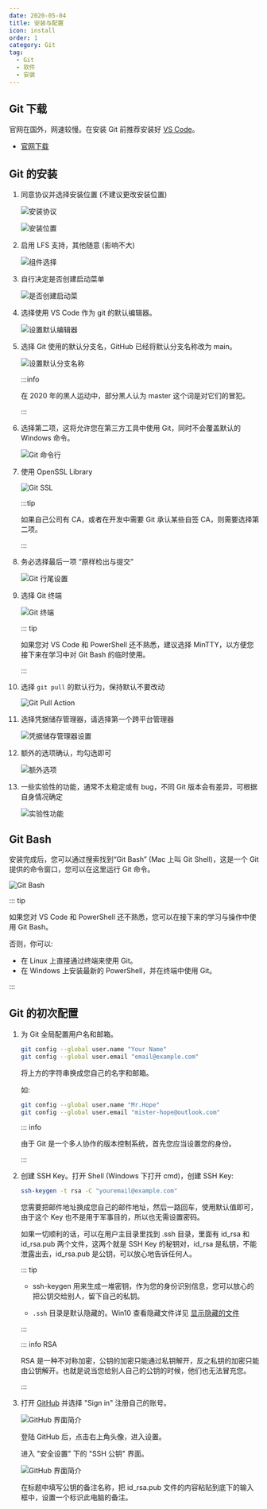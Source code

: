```yaml
---
date: 2020-05-04
title: 安装与配置
icon: install
order: 1
category: Git
tag:
  - Git
  - 软件
  - 安装
---
```


## Git 下载

官网在国外，网速较慢。在安装 Git 前推荐安装好 [VS Code](../vscode/README.md)。

- [官网下载](https://git-scm.com/downloads/)

## Git 的安装

1. 同意协议并选择安装位置 (不建议更改安装位置)

   ![安装协议](./assets/install1.png)

   ![安装位置](./assets/install2.png)

1. 启用 LFS 支持，其他随意 (影响不大)

   ![组件选择](./assets/install3.png)

1. 自行决定是否创建启动菜单

   ![是否创建启动菜](./assets/install4.png)

1. 选择使用 VS Code 作为 git 的默认编辑器。

   ![设置默认编辑器](./assets/install5.png)

1. 选择 Git 使用的默认分支名，GitHub 已经将默认分支名称改为 main。

   ![设置默认分支名称](./assets/install6.png)

   :::info

   在 2020 年的黑人运动中，部分黑人认为 master 这个词是对它们的冒犯。

   :::

1. 选择第二项，这将允许您在第三方工具中使用 Git，同时不会覆盖默认的 Windows 命令。

   ![Git 命令行](./assets/install7.png)

1. 使用 OpenSSL Library

   ![Git SSL](./assets/install8.png)

   :::tip

   如果自己公司有 CA，或者在开发中需要 Git 承认某些自签 CA，则需要选择第二项。

   :::

1. 务必选择最后一项 “原样检出与提交”

   ![Git 行尾设置](./assets/install9.png)

1. 选择 Git 终端

   ![Git 终端](./assets/install10.png)

   ::: tip

   如果您对 VS Code 和 PowerShell 还不熟悉，建议选择 MinTTY，以方便您接下来在学习中对 Git Bash 的临时使用。

   :::

1. 选择 `git pull` 的默认行为，保持默认不要改动

   ![Git Pull Action](./assets/install11.png)

1. 选择凭据储存管理器，请选择第一个跨平台管理器

   ![凭据储存管理器设置](./assets/install12.png)

1. 额外的选项确认，均勾选即可

   ![额外选项](./assets/install13.png)

1. 一些实验性的功能，通常不太稳定或有 bug，不同 Git 版本会有差异，可根据自身情况确定

   ![实验性功能](./assets/install14.png)

## Git Bash

安装完成后，您可以通过搜索找到“Git Bash” (Mac 上叫 Git Shell)，这是一个 Git 提供的命令窗口，您可以在这里运行 Git 命令。

![Git Bash](./assets/shell.png)

::: tip

如果您对 VS Code 和 PowerShell 还不熟悉，您可以在接下来的学习与操作中使用 Git Bash。

否则，你可以:

- 在 Linux 上直接通过终端来使用 Git。
- 在 Windows 上安装最新的 PowerShell，并在终端中使用 Git。

:::

## Git 的初次配置

1. 为 Git 全局配置用户名和邮箱。

   ```bash
   git config --global user.name "Your Name"
   git config --global user.email "email@example.com"
   ```

   将上方的字符串换成您自己的名字和邮箱。

   如:

   ```bash
   git config --global user.name "Mr.Hope"
   git config --global user.email "mister-hope@outlook.com"
   ```

   ::: info

   由于 Git 是一个多人协作的版本控制系统，首先您应当设置您的身份。

   :::

1. 创建 SSH Key。打开 Shell (Windows 下打开 cmd)，创建 SSH Key:

   ```bash
   ssh-keygen -t rsa -C "youremail@example.com"
   ```

   您需要把邮件地址换成您自己的邮件地址，然后一路回车，使用默认值即可，由于这个 Key 也不是用于军事目的，所以也无需设置密码。

   如果一切顺利的话，可以在用户主目录里找到 .ssh 目录，里面有 id_rsa 和 id_rsa.pub 两个文件，这两个就是 SSH Key 的秘钥对，id_rsa 是私钥，不能泄露出去，id_rsa.pub 是公钥，可以放心地告诉任何人。

   ::: tip

   - ssh-keygen 用来生成一堆密钥，作为您的身份识别信息，您可以放心的把公钥交给别人，留下自己的私钥。

   - `.ssh` 目录是默认隐藏的。Win10 查看隐藏文件详见 [显示隐藏的文件](../../code/windows/hidden-file.md)

   :::

   ::: info RSA

   RSA 是一种不对称加密，公钥的加密只能通过私钥解开，反之私钥的加密只能由公钥解开。也就是说当您给别人自己的公钥的时候，他们也无法冒充您。

   :::

1. 打开 [GitHub](https://github.com) 并选择 "Sign in" 注册自己的账号。

   ![GitHub 界面简介](./assets/github.png)

   登陆 GitHub 后，点击右上角头像，进入设置。

   进入 "安全设置" 下的 "SSH 公钥" 界面。

   ![GitHub 界面简介](./assets/githubSSH.png)

   在标题中填写公钥的备注名称，把 id_rsa.pub 文件的内容粘贴到底下的输入框中，设置一个标识此电脑的备注。
